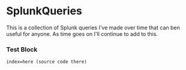 # SplunkQueries

This is a collection of Splunk queries I've made over time that can ben useful for anyone. As time goes on I'll continue to add to this.

### Test Block  
```
index=here (source code there)
```

